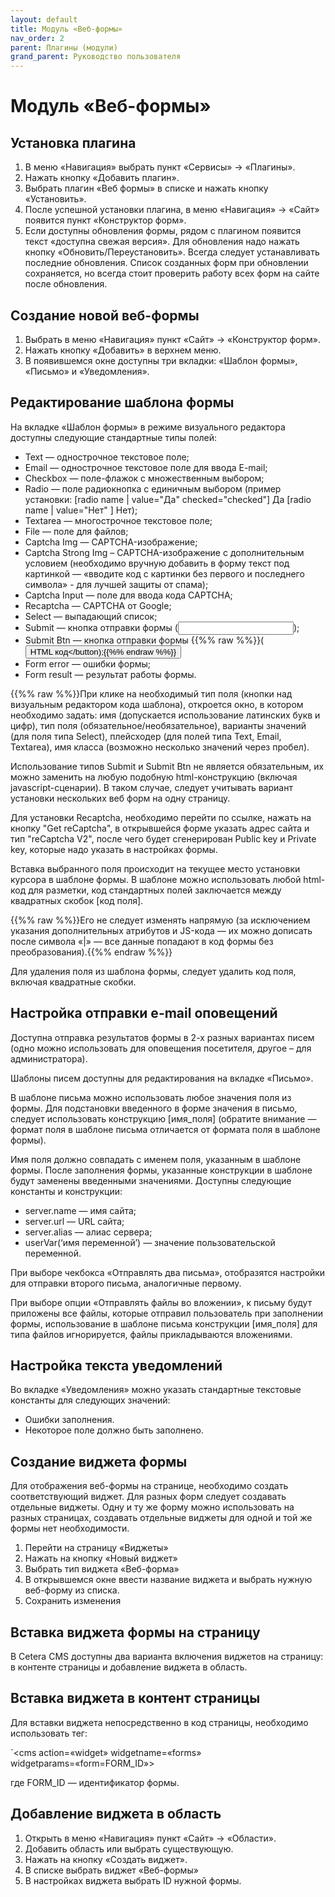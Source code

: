 ```yaml
---
layout: default
title: Модуль «Веб-формы»
nav_order: 2
parent: Плагины (модули)
grand_parent: Руководство пользователя
---
```


# Модуль «Веб-формы»

## Установка плагина

1. В меню «Навигация» выбрать пункт «Сервисы» → «Плагины».
2. Нажать кнопку «Добавить плагин».
3. Выбрать плагин «Веб формы» в списке и нажать кнопку «Установить».
4. После успешной установки плагина, в меню «Навигация» → «Сайт» появится пункт «Конструктор форм».
5. Если доступны обновления формы, рядом с плагином появится текст «доступна свежая версия». Для обновления надо нажать кнопку «Обновить/Переустановить». Всегда следует устанавливать последние обновления. Список созданных форм при обновлении сохраняется, но всегда стоит проверить работу всех форм на сайте после обновления.

## Создание новой веб-формы

1. Выбрать в меню «Навигация» пункт «Сайт» → «Конструктор форм».
2. Нажать кнопку «Добавить» в верхнем меню.
3. В появившемся окне доступны три вкладки: «Шаблон формы», «Письмо» и «Уведомления».

## Редактирование шаблона формы

На вкладке «Шаблон формы» в режиме визуального редактора доступны следующие стандартные типы полей:

* Text — однострочное текстовое поле;
* Email — однострочное текстовое поле для ввода E-mail;
* Checkbox — поле-флажок с множественным выбором;
* Radio — поле радиокнопка с единичным выбором (пример установки: <label>[radio name | value="Да" checked="checked"] Да</label> <label>[radio name | value="Нет" ] Нет</label>);
* Textarea — многострочное текстовое поле;
* File — поле для файлов;
* Captcha Img — CAPTCHA-изображение;
* Captcha Strong Img – CAPTCHA-изображение с дополнительным условием (необходимо вручную добавить в форму текст под картинкой — «вводите код с картинки без первого и последнего символа» - для лучшей защиты от спама);
* Captcha Input — поле для ввода кода CAPTCHA;
* Recaptcha — CAPTCHA от Google;
* Select — выпадающий список;
* Submit — кнопка отправки формы (<input type=”submit” />);
* Submit Btn — кнопка отправки формы {{%% raw %%}}(<button type=”submit”>HTML код</button);{{%% endraw %%}}
* Form error — ошибки формы;
* Form result — результат работы формы.

{{%% raw %%}}При клике на необходимый тип поля (кнопки над визуальным редактором кода шаблона), откроется окно, в котором необходимо задать: имя (допускается использование латинских букв и цифр), тип поля (обязательное/необязательное), варианты значений (для поля типа Select), плейсходер (для полей типа Text, Email, Textarea), имя класса (возможно несколько значений через пробел). 

Использование типов Submit и Submit Btn не является обязательным, их можно заменить на любую подобную html-конструкцию (включая javascript-сценарии). В таком случае, следует учитывать вариант установки нескольких веб форм на одну страницу.

Для установки Recaptcha, необходимо перейти по ссылке, нажать на кнопку "Get reCaptcha", в открывшейся форме указать адрес сайта и тип "reCaptcha V2", после чего будет сгенерирован Public key и Private key, которые надо указать в настройках формы.

Вставка выбранного поля происходит на текущее место установки курсора в шаблоне формы. В шаблоне можно использовать любой html-код для разметки, код стандартных полей заключается между квадратных скобок [код поля].

{{%% raw %%}}Его не следует изменять напрямую (за исключением указания дополнительных атрибутов и JS-кода — их можно дописать после символа «\|» — все данные попадают в код формы без преобразования).{{%% endraw %%}}

Для удаления поля из шаблона формы, следует удалить код поля, включая квадратные скобки.

## Настройка отправки e-mail оповещений

Доступна отправка результатов формы в 2-х разных вариантах писем (одно можно использовать для оповещения посетителя, другое – для администратора). 

Шаблоны писем доступны для редактирования на вкладке «Письмо».

В шаблоне письма можно использовать любое значения поля из формы. Для подстановки введенного в форме значения в письмо, следует использовать конструкцию [имя_поля] (обратите внимание — формат поля в шаблоне письма отличается от формата поля в шаблоне формы). 

Имя поля должно совпадать с именем поля, указанным в шаблоне формы. После заполнения формы, указанные конструкции в шаблоне будут заменены введенными значениями. Доступны следующие константы и конструкции:

* server.name — имя сайта;
* server.url — URL сайта;
* server.alias — алиас сервера;
* userVar(‘имя переменной’) — значение пользовательской переменной.

При выборе чекбокса «Отправлять два письма», отобразятся настройки для отправки второго письма, аналогичные первому. 

При выборе опции «Отправлять файлы во вложении», к письму будут приложены все файлы, которые отправил пользователь при заполнении формы, использование в шаблоне письма конструкции [имя_поля] для типа файлов игнорируется, файлы прикладываются вложениями.

## Настройка текста уведомлений

Во вкладке «Уведомления» можно указать стандартные текстовые константы для следующих значений:

* Ошибки заполнения.
* Некоторое поле должно быть заполнено.

## Создание виджета формы

Для отображения веб-формы на странице, необходимо создать соответствующий виджет. Для разных форм следует создавать отдельные виджеты. Одну и ту же форму можно использовать на разных страницах, создавать отдельные виджеты для одной и той же формы нет необходимости. 

1. Перейти на страницу «Виджеты»
2. Нажать на кнопку «Новый виджет»
3. Выбрать тип виджета «Веб-форма»
4. В открывшемся окне ввести название виджета и выбрать нужную веб-форму из списка. 
5. Сохранить изменения

## Вставка виджета формы на страницу

В Cetera CMS доступны два варианта включения виджетов на страницу: в контенте страницы и добавление виджета в область.

## Вставка виджета в контент страницы

Для вставки виджета непосредственно в код страницы, необходимо использовать тег:

`<cms action=«widget» widgetname=«forms» widgetparams=«form=FORM_ID»></cms>

где FORM_ID — идентификатор формы.

## Добавление виджета в область

1. Открыть в меню «Навигация» пункт «Сайт» → «Области».
2. Добавить область или выбрать существующую.
3. Нажать на кнопку «Создать виджет».
4. В списке выбрать виджет «Веб-формы»
5. В настройках виджета выбрать ID нужной формы.